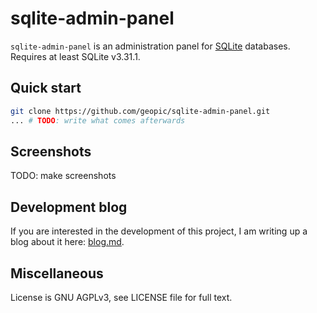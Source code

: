 # sqlite-admin-panel

`sqlite-admin-panel` is an administration panel for [SQLite](https://www.sqlite.org/index.html) databases. Requires at least SQLite v3.31.1.

## Quick start

```sh
git clone https://github.com/geopic/sqlite-admin-panel.git
... # TODO: write what comes afterwards
```

## Screenshots

TODO: make screenshots

## Development blog

If you are interested in the development of this project, I am writing up a blog about it here: [blog.md](blog.md).

## Miscellaneous

License is GNU AGPLv3, see LICENSE file for full text.
